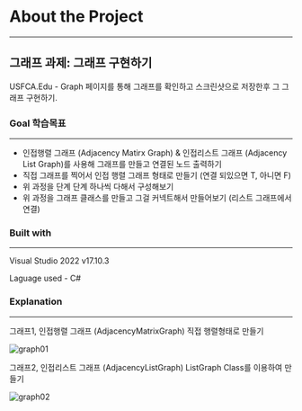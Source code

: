 # About the Project
---

## 그래프 과제: 그래프 구현하기

USFCA.Edu - Graph 페이지를 통해 그래프를 확인하고 스크린샷으로 저장한후 그 그래프 구현하기.



### Goal 학습목표
---
- 인접행렬 그래프 (Adjacency Matirx Graph) & 인접리스트 그래프 (Adjacency List Graph)를 사용해 그래프를 만들고 연결된 노드 출력하기
- 직접 그래프를 찍어서 인접 행렬 그래프 형태로 만들기 (연결 되있으면 T, 아니면 F)
- 위 과정을 단계 단계 하나씩 다해서 구성해보기
- 위 과정을 그래프 클래스를 만들고 그걸 커넥트해서 만들어보기 (리스트 그래프에서 연결)

### Built with

---

Visual Studio 2022 v17.10.3

Laguage used - C#


### Explanation
---
그래프1, 인접행렬 그래프 (AdjacencyMatrixGraph) 직접 행렬형태로 만들기

![graph01](https://github.com/user-attachments/assets/9326e9df-695b-4228-9e8d-de49715d7883)

그래프2, 인접리스트 그래프 (AdjacencyListGraph) ListGraph Class를 이용하여 만들기

![graph02](https://github.com/user-attachments/assets/331a3632-90d1-4cb6-82aa-7387f7a7d8e7)

